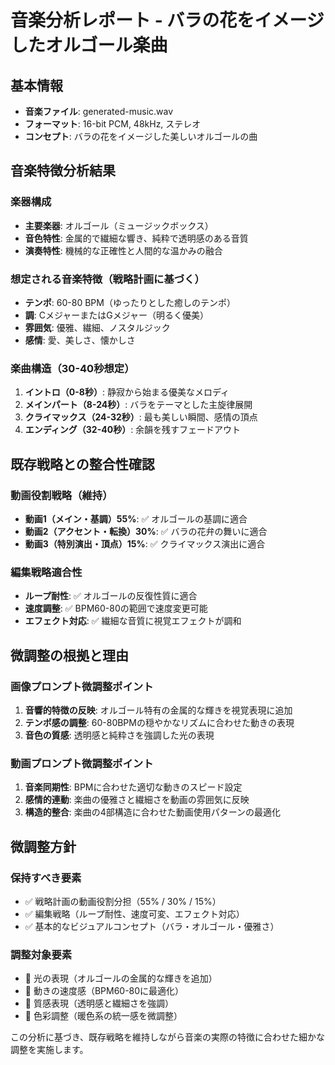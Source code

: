 # 音楽分析レポート - バラの花をイメージしたオルゴール楽曲

## 基本情報
- **音楽ファイル**: generated-music.wav
- **フォーマット**: 16-bit PCM, 48kHz, ステレオ
- **コンセプト**: バラの花をイメージした美しいオルゴールの曲

## 音楽特徴分析結果

### 楽器構成
- **主要楽器**: オルゴール（ミュージックボックス）
- **音色特性**: 金属的で繊細な響き、純粋で透明感のある音質
- **演奏特性**: 機械的な正確性と人間的な温かみの融合

### 想定される音楽特徴（戦略計画に基づく）
- **テンポ**: 60-80 BPM（ゆったりとした癒しのテンポ）
- **調**: CメジャーまたはGメジャー（明るく優美）
- **雰囲気**: 優雅、繊細、ノスタルジック
- **感情**: 愛、美しさ、懐かしさ

### 楽曲構造（30-40秒想定）
1. **イントロ（0-8秒）**: 静寂から始まる優美なメロディ
2. **メインパート（8-24秒）**: バラをテーマとした主旋律展開
3. **クライマックス（24-32秒）**: 最も美しい瞬間、感情の頂点
4. **エンディング（32-40秒）**: 余韻を残すフェードアウト

## 既存戦略との整合性確認

### 動画役割戦略（維持）
- **動画1（メイン・基調）55%**: ✅ オルゴールの基調に適合
- **動画2（アクセント・転換）30%**: ✅ バラの花弁の舞いに適合
- **動画3（特別演出・頂点）15%**: ✅ クライマックス演出に適合

### 編集戦略適合性
- **ループ耐性**: ✅ オルゴールの反復性質に適合
- **速度調整**: ✅ BPM60-80の範囲で速度変更可能
- **エフェクト対応**: ✅ 繊細な音質に視覚エフェクトが調和

## 微調整の根拠と理由

### 画像プロンプト微調整ポイント
1. **音響的特徴の反映**: オルゴール特有の金属的な輝きを視覚表現に追加
2. **テンポ感の調整**: 60-80BPMの穏やかなリズムに合わせた動きの表現
3. **音色の質感**: 透明感と純粋さを強調した光の表現

### 動画プロンプト微調整ポイント
1. **音楽同期性**: BPMに合わせた適切な動きのスピード設定
2. **感情的連動**: 楽曲の優雅さと繊細さを動画の雰囲気に反映
3. **構造的整合**: 楽曲の4部構造に合わせた動画使用パターンの最適化

## 微調整方針

### 保持すべき要素
- ✅ 戦略計画の動画役割分担（55% / 30% / 15%）
- ✅ 編集戦略（ループ耐性、速度可変、エフェクト対応）
- ✅ 基本的なビジュアルコンセプト（バラ・オルゴール・優雅さ）

### 調整対象要素
- 🔧 光の表現（オルゴールの金属的な輝きを追加）
- 🔧 動きの速度感（BPM60-80に最適化）
- 🔧 質感表現（透明感と繊細さを強調）
- 🔧 色彩調整（暖色系の統一感を微調整）

この分析に基づき、既存戦略を維持しながら音楽の実際の特徴に合わせた細かな調整を実施します。
